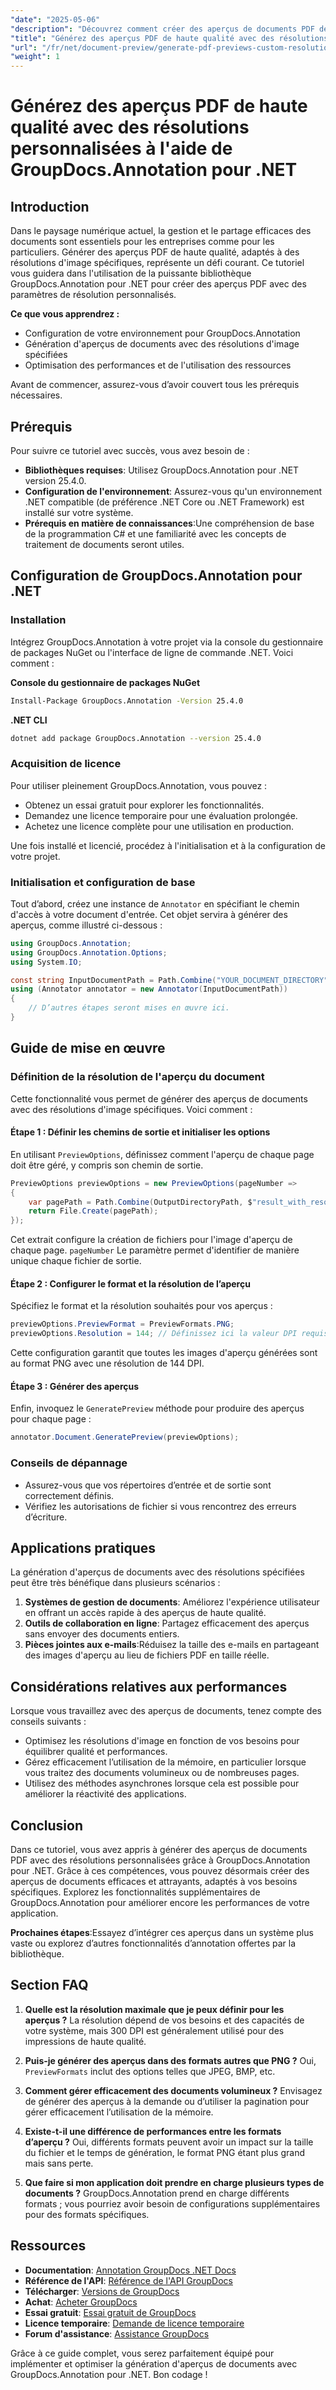 ```yaml
---
"date": "2025-05-06"
"description": "Découvrez comment créer des aperçus de documents PDF de haute qualité avec des résolutions d'image spécifiques grâce à la puissante bibliothèque GroupDocs.Annotation dans .NET. Optimisez votre flux de gestion documentaire dès aujourd'hui."
"title": "Générez des aperçus PDF de haute qualité avec des résolutions personnalisées à l'aide de GroupDocs.Annotation pour .NET"
"url": "/fr/net/document-preview/generate-pdf-previews-custom-resolutions-groupdocs/"
"weight": 1
---
```


# Générez des aperçus PDF de haute qualité avec des résolutions personnalisées à l'aide de GroupDocs.Annotation pour .NET

## Introduction

Dans le paysage numérique actuel, la gestion et le partage efficaces des documents sont essentiels pour les entreprises comme pour les particuliers. Générer des aperçus PDF de haute qualité, adaptés à des résolutions d'image spécifiques, représente un défi courant. Ce tutoriel vous guidera dans l'utilisation de la puissante bibliothèque GroupDocs.Annotation pour .NET pour créer des aperçus PDF avec des paramètres de résolution personnalisés.

**Ce que vous apprendrez :**
- Configuration de votre environnement pour GroupDocs.Annotation
- Génération d'aperçus de documents avec des résolutions d'image spécifiées
- Optimisation des performances et de l'utilisation des ressources

Avant de commencer, assurez-vous d’avoir couvert tous les prérequis nécessaires.

## Prérequis

Pour suivre ce tutoriel avec succès, vous avez besoin de :

- **Bibliothèques requises**: Utilisez GroupDocs.Annotation pour .NET version 25.4.0.
- **Configuration de l'environnement**: Assurez-vous qu'un environnement .NET compatible (de préférence .NET Core ou .NET Framework) est installé sur votre système.
- **Prérequis en matière de connaissances**:Une compréhension de base de la programmation C# et une familiarité avec les concepts de traitement de documents seront utiles.

## Configuration de GroupDocs.Annotation pour .NET

### Installation

Intégrez GroupDocs.Annotation à votre projet via la console du gestionnaire de packages NuGet ou l'interface de ligne de commande .NET. Voici comment :

**Console du gestionnaire de packages NuGet**

```bash
Install-Package GroupDocs.Annotation -Version 25.4.0
```

**.NET CLI**

```bash
dotnet add package GroupDocs.Annotation --version 25.4.0
```

### Acquisition de licence

Pour utiliser pleinement GroupDocs.Annotation, vous pouvez :
- Obtenez un essai gratuit pour explorer les fonctionnalités.
- Demandez une licence temporaire pour une évaluation prolongée.
- Achetez une licence complète pour une utilisation en production.

Une fois installé et licencié, procédez à l'initialisation et à la configuration de votre projet.

### Initialisation et configuration de base

Tout d’abord, créez une instance de `Annotator` en spécifiant le chemin d'accès à votre document d'entrée. Cet objet servira à générer des aperçus, comme illustré ci-dessous :

```csharp
using GroupDocs.Annotation;
using GroupDocs.Annotation.Options;
using System.IO;

const string InputDocumentPath = Path.Combine("YOUR_DOCUMENT_DIRECTORY", "input.pdf");
using (Annotator annotator = new Annotator(InputDocumentPath))
{
    // D’autres étapes seront mises en œuvre ici.
}
```

## Guide de mise en œuvre

### Définition de la résolution de l'aperçu du document

Cette fonctionnalité vous permet de générer des aperçus de documents avec des résolutions d'image spécifiques. Voici comment :

#### Étape 1 : Définir les chemins de sortie et initialiser les options

En utilisant `PreviewOptions`, définissez comment l'aperçu de chaque page doit être géré, y compris son chemin de sortie.

```csharp
PreviewOptions previewOptions = new PreviewOptions(pageNumber =>
{
    var pagePath = Path.Combine(OutputDirectoryPath, $"result_with_resolution_{pageNumber}.png");
    return File.Create(pagePath);
});
```

Cet extrait configure la création de fichiers pour l'image d'aperçu de chaque page. `pageNumber` Le paramètre permet d'identifier de manière unique chaque fichier de sortie.

#### Étape 2 : Configurer le format et la résolution de l’aperçu

Spécifiez le format et la résolution souhaités pour vos aperçus :

```csharp
previewOptions.PreviewFormat = PreviewFormats.PNG;
previewOptions.Resolution = 144; // Définissez ici la valeur DPI requise.
```

Cette configuration garantit que toutes les images d'aperçu générées sont au format PNG avec une résolution de 144 DPI.

#### Étape 3 : Générer des aperçus

Enfin, invoquez le `GeneratePreview` méthode pour produire des aperçus pour chaque page :

```csharp
annotator.Document.GeneratePreview(previewOptions);
```

### Conseils de dépannage

- Assurez-vous que vos répertoires d’entrée et de sortie sont correctement définis.
- Vérifiez les autorisations de fichier si vous rencontrez des erreurs d’écriture.

## Applications pratiques

La génération d'aperçus de documents avec des résolutions spécifiées peut être très bénéfique dans plusieurs scénarios :

1. **Systèmes de gestion de documents**: Améliorez l'expérience utilisateur en offrant un accès rapide à des aperçus de haute qualité.
2. **Outils de collaboration en ligne**: Partagez efficacement des aperçus sans envoyer des documents entiers.
3. **Pièces jointes aux e-mails**:Réduisez la taille des e-mails en partageant des images d'aperçu au lieu de fichiers PDF en taille réelle.

## Considérations relatives aux performances

Lorsque vous travaillez avec des aperçus de documents, tenez compte des conseils suivants :

- Optimisez les résolutions d'image en fonction de vos besoins pour équilibrer qualité et performances.
- Gérez efficacement l’utilisation de la mémoire, en particulier lorsque vous traitez des documents volumineux ou de nombreuses pages.
- Utilisez des méthodes asynchrones lorsque cela est possible pour améliorer la réactivité des applications.

## Conclusion

Dans ce tutoriel, vous avez appris à générer des aperçus de documents PDF avec des résolutions personnalisées grâce à GroupDocs.Annotation pour .NET. Grâce à ces compétences, vous pouvez désormais créer des aperçus de documents efficaces et attrayants, adaptés à vos besoins spécifiques. Explorez les fonctionnalités supplémentaires de GroupDocs.Annotation pour améliorer encore les performances de votre application.

**Prochaines étapes**:Essayez d’intégrer ces aperçus dans un système plus vaste ou explorez d’autres fonctionnalités d’annotation offertes par la bibliothèque.

## Section FAQ

1. **Quelle est la résolution maximale que je peux définir pour les aperçus ?**
   La résolution dépend de vos besoins et des capacités de votre système, mais 300 DPI est généralement utilisé pour des impressions de haute qualité.

2. **Puis-je générer des aperçus dans des formats autres que PNG ?**
   Oui, `PreviewFormats` inclut des options telles que JPEG, BMP, etc.

3. **Comment gérer efficacement des documents volumineux ?**
   Envisagez de générer des aperçus à la demande ou d’utiliser la pagination pour gérer efficacement l’utilisation de la mémoire.

4. **Existe-t-il une différence de performances entre les formats d’aperçu ?**
   Oui, différents formats peuvent avoir un impact sur la taille du fichier et le temps de génération, le format PNG étant plus grand mais sans perte.

5. **Que faire si mon application doit prendre en charge plusieurs types de documents ?**
   GroupDocs.Annotation prend en charge différents formats ; vous pourriez avoir besoin de configurations supplémentaires pour des formats spécifiques.

## Ressources

- **Documentation**: [Annotation GroupDocs .NET Docs](https://docs.groupdocs.com/annotation/net/)
- **Référence de l'API**: [Référence de l'API GroupDocs](https://reference.groupdocs.com/annotation/net/)
- **Télécharger**: [Versions de GroupDocs](https://releases.groupdocs.com/annotation/net/)
- **Achat**: [Acheter GroupDocs](https://purchase.groupdocs.com/buy)
- **Essai gratuit**: [Essai gratuit de GroupDocs](https://releases.groupdocs.com/annotation/net/)
- **Licence temporaire**: [Demande de licence temporaire](https://purchase.groupdocs.com/temporary-license/)
- **Forum d'assistance**: [Assistance GroupDocs](https://forum.groupdocs.com/c/annotation/) 

Grâce à ce guide complet, vous serez parfaitement équipé pour implémenter et optimiser la génération d'aperçus de documents avec GroupDocs.Annotation pour .NET. Bon codage !